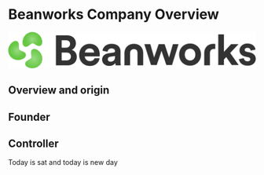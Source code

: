 #  Beanworks Company Overview 

![Logo](https://github.com/jennnaa/samplefintech/blob/main/beanworks-logo-colour.png)

## Overview and origin 

## Founder 

## Controller 
Today is sat and today is new day 


